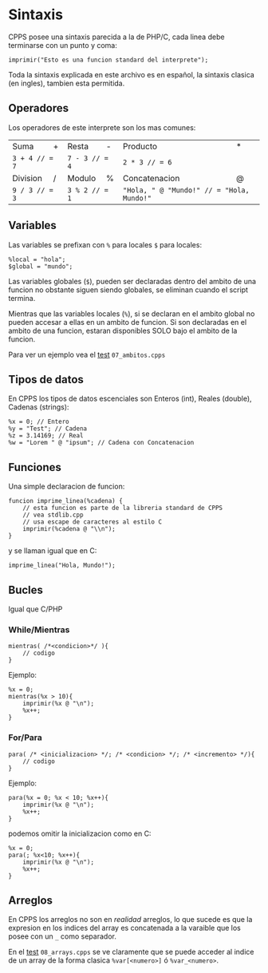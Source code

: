 # Sintaxis

CPPS posee una sintaxis parecida a la de PHP/C, cada linea debe terminarse con un punto y coma:

	imprimir("Esto es una funcion standard del interprete");

Toda la sintaxis explicada en este archivo es en español, la sintaxis clasica (en ingles), tambien esta permitida.

## Operadores

Los operadores de este interprete son los mas comunes:

<table>
	<tr>
		<td>Suma</td>
		<td>+</td>
		<td>Resta</td>
		<td>-</td>
		<td>Producto</td>
		<td>*</td>
	</tr>
	<tr>
		<td colspan="2"><code>3 + 4 // = 7</code></td>
		<td colspan="2"><code>7 - 3 // = 4</code></td>
		<td colspan="2"><code>2 * 3 // = 6</code></td>
	</tr>
	<tr>
		<td>Division</td>
		<td>/</td>
		<td>Modulo</td>
		<td>%</td>
		<td>Concatenacion</td>
		<td>@</td>
	</tr>
	<tr>
		<td colspan="2"><code>9 / 3 // = 3</code></td>
		<td colspan="2"><code>3 % 2 // = 1</code></td>
		<td colspan="2"><code>"Hola, " @ "Mundo!" // = "Hola, Mundo!"</code></td>
	</tr>
</table>

## Variables

Las variables se prefixan con `%` para locales `$` para locales:

	%local = "hola";
	$global = "mundo";

Las variables globales (`$`), pueden ser declaradas dentro del ambito de una funcion no obstante siguen siendo globales, se eliminan cuando el script termina.

Mientras que las variables locales (`%`), si se declaran en el ambito global no pueden accesar a ellas en un ambito de funcion. Si son declaradas en el ambito de una funcion, estaran disponibles SOLO bajo el ambito de la funcion.

Para ver un ejemplo vea el [test](../tests/07_ambitos.cpps) `07_ambitos.cpps`

## Tipos de datos

En CPPS los tipos de datos escenciales son Enteros (int), Reales (double), Cadenas (strings):

	%x = 0; // Entero
	%y = "Test"; // Cadena
	%z = 3.14169; // Real
	%w = "Lorem " @ "ipsum"; // Cadena con Concatenacion

## Funciones

Una simple declaracion de funcion:

	funcion imprime_linea(%cadena) {
		// esta funcion es parte de la libreria standard de CPPS 
		// vea stdlib.cpp
		// usa escape de caracteres al estilo C
		imprimir(%cadena @ "\\n");
	}

y se llaman igual que en C:

	imprime_linea("Hola, Mundo!");


## Bucles

Igual que C/PHP

### While/Mientras
	
	mientras( /*<condicion>*/ ){
		// codigo
	}

Ejemplo:
	
	%x = 0;
	mientras(%x > 10){
		imprimir(%x @ "\n");
		%x++;
	}

### For/Para

	para( /* <inicializacion> */; /* <condicion> */; /* <incremento> */){
		// codigo
	}

Ejemplo:
	
	para(%x = 0; %x < 10; %x++){
		imprimir(%x @ "\n");
		%x++;
	}

podemos omitir la inicializacion como en C:

	%x = 0;
	para(; %x<10; %x++){
		imprimir(%x @ "\n");
		%x++;
	}

## Arreglos 

En CPPS los arreglos no son en *realidad* arreglos, lo que sucede es que la expresion en los indices del array es concatenada a la varaible que los posee con un `_` como separador.

En el [test](../tests/08_arrays.cpps) `08_arrays.cpps` se ve claramente que se puede acceder al indice de un array de la forma clasica `%var[<numero>]` ó `%var_<numero>`.

